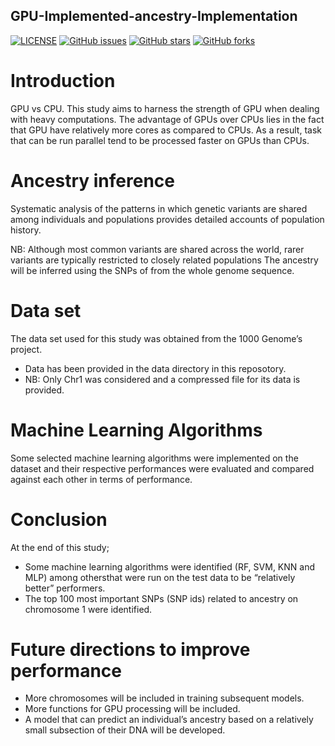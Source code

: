 ## GPU-Implemented-ancestry-Implementation
[![LICENSE](https://img.shields.io/github/license/rayotoo/GPU-Implemented-ancestry-Implementation-?style=flat-square&color=green)](https://github.com/rayotoo/GPU-Implemented-ancestry-Implementation-/blob/main/LICENSE)
[![GitHub issues](https://img.shields.io/github/issues/rayotoo/GPU-Implemented-ancestry-Implementation-?style=flat-square)](https://github.com/rayotoo/GPU-Implemented-ancestry-Implementation-/issues)
[![GitHub stars](https://img.shields.io/github/stars/rayotoo/GPU-Implemented-ancestry-Implementation-?style=flat-square&color=important)](https://github.com/rayotoo/GPU-Implemented-ancestry-Implementation-/stargazers)
[![GitHub forks](https://img.shields.io/github/forks/rayotoo/GPU-Implemented-ancestry-Implementation-?style=flat-square&color=blueviolet)](https://github.com/rayotoo/GPU-Implemented-ancestry-Implementation-/network/members)

# Introduction
GPU vs CPU. 
This study aims to harness the strength of GPU when dealing with heavy computations. The advantage of GPUs over CPUs lies in the fact that GPU have relatively more cores as compared to CPUs. As a result, task that can be run parallel tend to be processed faster on GPUs than CPUs.

# Ancestry inference
Systematic analysis of the patterns in which genetic variants are shared among individuals and populations provides detailed accounts of population history. 

NB: Although most common variants are shared across the world, rarer variants are typically restricted to closely related populations
The ancestry will be inferred using the SNPs of from the whole genome sequence.


# Data set
The data set used for this study was obtained from the 1000 Genome’s project.
  + Data has been provided in the data directory in this reposotory. 
  + NB: Only Chr1 was considered and a compressed file for its data is provided.

# Machine Learning Algorithms
Some selected machine learning algorithms were implemented on the dataset and their respective performances were evaluated and compared against each other in terms of performance.


# Conclusion
At the end of this study;
  + Some machine learning algorithms were identified (RF, SVM, KNN and MLP) among othersthat were run on the test data to be “relatively better” performers.
  + The top 100 most important SNPs (SNP ids) related to ancestry on chromosome 1 were identified.

# Future directions to improve performance
  + More chromosomes will  be included in training subsequent models.
  + More functions for GPU processing will be included.
  + A model that can predict an individual’s ancestry based on a relatively small subsection of their DNA will be developed.
